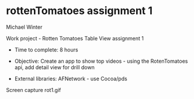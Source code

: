 # rottenTomatoes assignment 1

Michael Winter

Work project - Rotten Tomatoes Table View assignment 1

* Time to complete: 8 hours

* Objective: Create an app to show top videos - using the RotenTomatoes api, add detail view for drill down

* External libraries: AFNetwork   -  use Cocoa/pds

Screen capture rot1.gif
